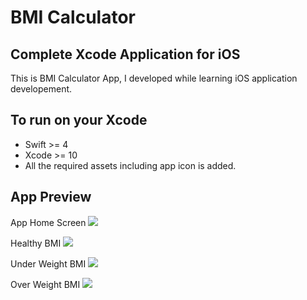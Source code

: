 #  BMI Calculator

## Complete Xcode Application for iOS

This is BMI Calculator App, I developed while learning iOS application developement. 

## To run on your Xcode

* Swift >= 4
* Xcode >= 10
* All the required assets including app icon is added.

## App Preview

App Home Screen
![](Documentation/home.png)

Healthy BMI
![](Documentation/heathly.png)

Under Weight BMI 
![](Documentation/under.png)


Over Weight BMI 
![](Documentation/over.png)